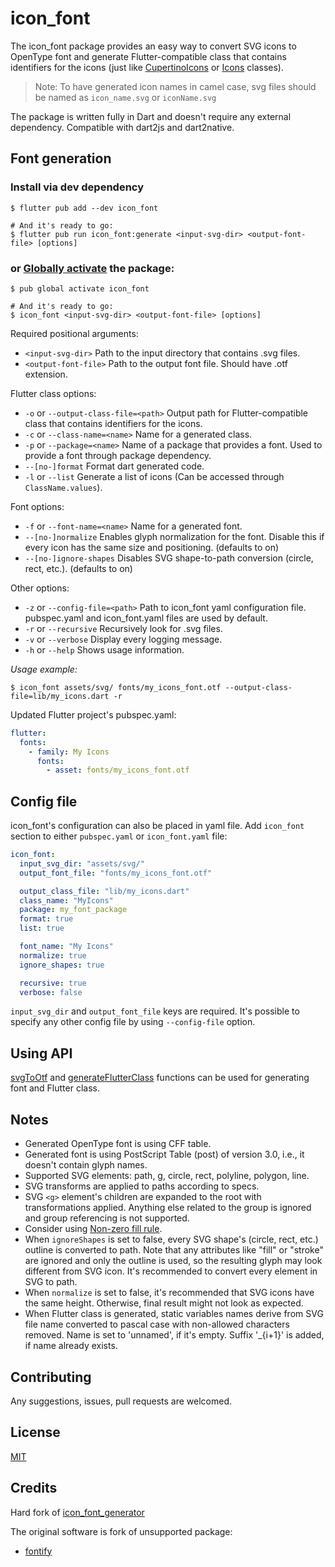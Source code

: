 # icon_font

The icon_font package provides an easy way to convert SVG icons to OpenType font
and generate Flutter-compatible class that contains identifiers for the icons
(just like [CupertinoIcons][] or [Icons][] classes).

> Note: To have generated icon names in camel case, svg files should be named as `icon_name.svg` or `iconName.svg`

The package is written fully in Dart and doesn't require any external dependency.
Compatible with dart2js and dart2native.

[CupertinoIcons]: https://api.flutter.dev/flutter/cupertino/CupertinoIcons-class.html
[Icons]: https://api.flutter.dev/flutter/material/Icons-class.html

## Font generation

### Install via dev dependency

```shell
$ flutter pub add --dev icon_font

# And it's ready to go:
$ flutter pub run icon_font:generate <input-svg-dir> <output-font-file> [options]
```

### or [Globally activate][] the package:

[globally activate]: https://dart.dev/tools/pub/cmd/pub-global

```shell
$ pub global activate icon_font

# And it's ready to go:
$ icon_font <input-svg-dir> <output-font-file> [options]
```

Required positional arguments:

- `<input-svg-dir>`
  Path to the input directory that contains .svg files.
- `<output-font-file>`
  Path to the output font file. Should have .otf extension.

Flutter class options:

- `-o` or `--output-class-file=<path>`
  Output path for Flutter-compatible class that contains identifiers for the icons.
- `-c` or `--class-name=<name>`
  Name for a generated class.
- `-p` or `--package=<name>`
  Name of a package that provides a font. Used to provide a font through package dependency.
- `--[no-]format`
  Format dart generated code.
- `-l` or `--list`
  Generate a list of icons (Can be accessed through `ClassName.values`).

Font options:

- `-f` or `--font-name=<name>`
  Name for a generated font.
- `--[no-]normalize`
  Enables glyph normalization for the font.
  Disable this if every icon has the same size and positioning.
  (defaults to on)
- `--[no-]ignore-shapes`
  Disables SVG shape-to-path conversion (circle, rect, etc.).
  (defaults to on)

Other options:

- `-z` or `--config-file=<path>`
  Path to icon_font yaml configuration file.
  pubspec.yaml and icon_font.yaml files are used by default.
- `-r` or `--recursive`
  Recursively look for .svg files.
- `-v` or `--verbose`
  Display every logging message.
- `-h` or `--help`
  Shows usage information.

_Usage example:_

```shell
$ icon_font assets/svg/ fonts/my_icons_font.otf --output-class-file=lib/my_icons.dart -r
```

Updated Flutter project's pubspec.yaml:

```yaml
flutter:
  fonts:
    - family: My Icons
      fonts:
        - asset: fonts/my_icons_font.otf
```

## Config file

icon_font's configuration can also be placed in yaml file.
Add `icon_font` section to either `pubspec.yaml` or `icon_font.yaml` file:

```yaml
icon_font:
  input_svg_dir: "assets/svg/"
  output_font_file: "fonts/my_icons_font.otf"

  output_class_file: "lib/my_icons.dart"
  class_name: "MyIcons"
  package: my_font_package
  format: true
  list: true

  font_name: "My Icons"
  normalize: true
  ignore_shapes: true

  recursive: true
  verbose: false
```

`input_svg_dir` and `output_font_file` keys are required.
It's possible to specify any other config file by using `--config-file` option.

## Using API

[svgToOtf][] and [generateFlutterClass][] functions can be used for generating font and Flutter class.

[svgToOtf]: https://pub.dev/documentation/icon_font/latest/icon_font/svgToOtf.html
[generateFlutterClass]: https://pub.dev/documentation/icon_font/latest/icon_font/generateFlutterClass.html

## Notes

- Generated OpenType font is using CFF table.
- Generated font is using PostScript Table (post) of version 3.0, i.e., it doesn't contain glyph names.
- Supported SVG elements: path, g, circle, rect, polyline, polygon, line.
- SVG transforms are applied to paths according to specs.
- SVG `<g>` element's children are expanded to the root with transformations applied.
  Anything else related to the group is ignored and group referencing is not supported.
- Consider using [Non-zero fill rule][].
- When `ignoreShapes` is set to false,
  every SVG shape's (circle, rect, etc.) outline is converted to path.
  Note that any attributes like "fill" or "stroke" are ignored and only the outline is used,
  so the resulting glyph may look different from SVG icon.
  It's recommended to convert every element in SVG to path.
- When `normalize` is set to false, it's recommended that SVG icons have the same height.
  Otherwise, final result might not look as expected.
- When Flutter class is generated, static variables names derive from SVG file name
  converted to pascal case with non-allowed characters removed.
  Name is set to 'unnamed', if it's empty.
  Suffix '\_{i+1}' is added, if name already exists.

[Non-zero fill rule]: https://developer.mozilla.org/en-US/docs/Web/SVG/Attribute/fill-rule

## Contributing

Any suggestions, issues, pull requests are welcomed.

## License

[MIT](https://github.com/SkinnyMind/icon_font/blob/master/LICENSE)

## Credits

Hard fork of [icon_font_generator](https://github.com/ScerIO/icon_font_generator)

The original software is fork of unsupported package:

- [fontify](https://github.com/westracer/fontify)
